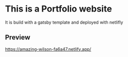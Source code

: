 # This is a Portfolio website

It is build with a gatsby template and deployed with netlifly

## Preview

https://amazing-wilson-fa6a47.netlify.app/
